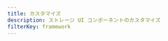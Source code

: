 ```yaml
---
title: カスタマイズ
description: ストレージ UI コンポーネントのカスタマイズ
filterKey: framework
---
```


<inline-fragment framework="react" src="~/ui-legacy/storage/fragments/react/customization.md"></inline-fragment> <inline-fragment framework="react-native" src="~/ui-legacy/storage/fragments/react-native/customization.md"></inline-fragment>
